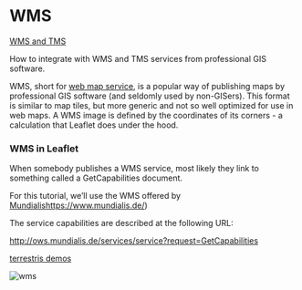 WMS
===============


[WMS and TMS](https://leafletjs.com/examples/wms/wms.html)

How to integrate with WMS and TMS services from professional GIS software.

WMS, short for 
[web map service](https://en.wikipedia.org/wiki/Web_Map_Service), 
is a popular way of publishing maps by professional GIS software (and seldomly used by non-GISers). 
This format is similar to map tiles, but more generic and not so well optimized for use in web maps. A WMS image is defined by the coordinates of its corners - a calculation that Leaflet does under the hood.

### WMS in Leaflet

When somebody publishes a WMS service, most likely they link to something called a GetCapabilities document. 

For this tutorial, we’ll use the WMS offered by [Mundialis]()https://www.mundialis.de/)

The service capabilities are described at the following URL:

http://ows.mundialis.de/services/service?request=GetCapabilities

[terrestris demos](https://www.terrestris.de/de/demos/)

![wms]()

